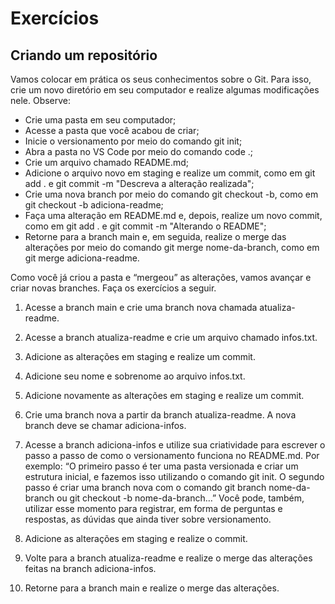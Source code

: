 # Exercícios

## Criando um repositório

Vamos colocar em prática os seus conhecimentos sobre o Git. Para isso, crie um novo diretório em seu computador e realize algumas modificações nele. Observe:

* Crie uma pasta em seu computador;
* Acesse a pasta que você acabou de criar;
* Inicie o versionamento por meio do comando git init;
* Abra a pasta no VS Code por meio do comando code .;
* Crie um arquivo chamado README.md;
* Adicione o arquivo novo em staging e realize um commit, como em git add . e git commit -m "Descreva a alteração realizada";
* Crie uma nova branch por meio do comando git checkout -b, como em git checkout -b adiciona-readme;
* Faça uma alteração em README.md e, depois, realize um novo commit, como em git add . e git commit -m "Alterando o README";
* Retorne para a branch main e, em seguida, realize o merge das alterações por meio do comando git merge nome-da-branch, como em git merge adiciona-readme.


Como você já criou a pasta e “mergeou” as alterações, vamos avançar e criar novas branches. Faça os exercícios a seguir.

1. Acesse a branch main e crie uma branch nova chamada atualiza-readme.

2. Acesse a branch atualiza-readme e crie um arquivo chamado infos.txt.

3. Adicione as alterações em staging e realize um commit.

4. Adicione seu nome e sobrenome ao arquivo infos.txt.

5. Adicione novamente as alterações em staging e realize um commit.

6. Crie uma branch nova a partir da branch atualiza-readme. A nova branch deve se chamar adiciona-infos.

7. Acesse a branch adiciona-infos e utilize sua criatividade para escrever o passo a passo de como o versionamento funciona no README.md. Por exemplo: “O primeiro passo é ter uma pasta versionada e criar um estrutura inicial, e fazemos isso utilizando o comando git init. O segundo passo é criar uma branch nova com o comando git branch nome-da-branch ou git checkout -b nome-da-branch…” Você pode, também, utilizar esse momento para registrar, em forma de perguntas e respostas, as dúvidas que ainda tiver sobre versionamento.

8. Adicione as alterações em staging e realize o commit.

9. Volte para a branch atualiza-readme e realize o merge das alterações feitas na branch adiciona-infos.

10. Retorne para a branch main e realize o merge das alterações.
